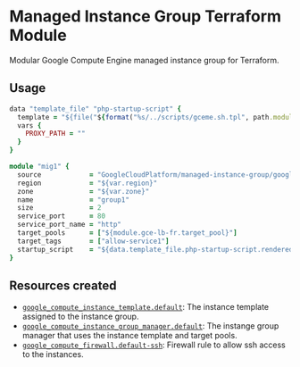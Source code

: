 # Managed Instance Group Terraform Module

Modular Google Compute Engine managed instance group for Terraform.

## Usage

```ruby
data "template_file" "php-startup-script" {
  template = "${file("${format("%s/../scripts/gceme.sh.tpl", path.module)}")}"
  vars {
    PROXY_PATH = ""
  }
}

module "mig1" {
  source            = "GoogleCloudPlatform/managed-instance-group/google"
  region            = "${var.region}"
  zone              = "${var.zone}"
  name              = "group1"
  size              = 2
  service_port      = 80
  service_port_name = "http"
  target_pools      = ["${module.gce-lb-fr.target_pool}"]
  target_tags       = ["allow-service1"]
  startup_script    = "${data.template_file.php-startup-script.rendered}"
}
```

## Resources created

- [`google_compute_instance_template.default`](https://www.terraform.io/docs/providers/google/r/compute_instance_template.html): The instance template assigned to the instance group.
- [`google_compute_instance_group_manager.default`](https://www.terraform.io/docs/providers/google/r/compute_instance_group_manager.html): The instange group manager that uses the instance template and target pools. 
- [`google_compute_firewall.default-ssh`](https://www.terraform.io/docs/providers/google/r/compute_firewall.html): Firewall rule to allow ssh access to the instances.
